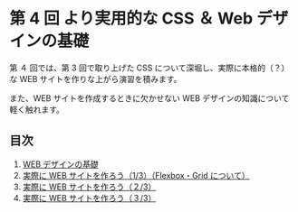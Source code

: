 # 第 4 回 より実用的な CSS ＆ Web デザインの基礎

第 ４ 回では、第 3️ 回で取り上げた CSS について深堀し、実際に本格的（？）な WEB サイトを作りな上がら演習を積みます。

また、WEB サイトを作成するときに欠かせない WEB デザインの知識について軽く触れます。

## 目次

1. [WEB デザインの基礎](./handouts/1_what-is-web-design.md.md)
2. [実際に WEB サイトを作ろう（1/3）（Flexbox・Grid について）](./handouts/2_make-website-1.md)
3. [実際に WEB サイトを作ろう（２/3）](./handouts/3_make-website-2.md)
4. [実際に WEB サイトを作ろう（３/3）](./handouts/4_make-website-3.md)
